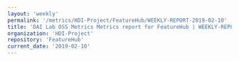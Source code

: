 ```yaml
---
layout: 'weekly'
permalink: '/metrics/HDI-Project/FeatureHub/WEEKLY-REPORT-2019-02-10'
title: 'DAI Lab OSS Metrics Metrics report for FeatureHub | WEEKLY-REPORT-2019-02-10'
organization: 'HDI-Project'
repository: 'FeatureHub'
current_date: '2019-02-10'
---
```


